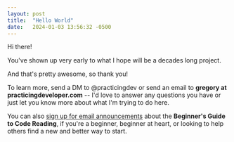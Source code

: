 ```yaml
---
layout: post
title:  "Hello World"
date:   2024-01-03 13:56:32 -0500
---
```


Hi there!

You've shown up very early to what I hope will be a decades long project.

And that's pretty awesome, so thank you!

To learn more, send a DM to @practicingdev or send an email to **gregory at practicingdeveloper.com** -- I'd love to answer any questions you have or just let you know more about what I'm trying to do here.

You can also [sign up for email announcements](https://skillstopractice.podia.com/) about the **Beginner's Guide to Code Reading**, if you're a beginner, beginner at heart, or looking to help others find a new and better way to start.

